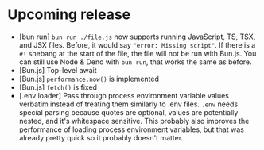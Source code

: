 # Upcoming release

- [bun run] `bun run ./file.js` now supports running JavaScript, TS, TSX, and JSX files. Before, it would say `"error: Missing script"`. If there is a `#!` shebang at the start of the file, the file will not be run with Bun.js. You can still use Node & Deno with `bun run`, that works the same as before.
- [Bun.js] Top-level await
- [Bun.js] `performance.now()` is implemented
- [Bun.js] `fetch()` is fixed
- [.env loader] Pass through process environment variable values verbatim instead of treating them similarly to .env files. `.env` needs special parsing because quotes are optional, values are potentially nested, and it's whitespace sensitive. This probably also improves the performance of loading process environment variables, but that was already pretty quick so it probably doesn't matter.
